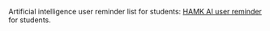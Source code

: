 Artificial intelligence user reminder list for students: <a href="https://digipedaohjeet.hamk.fi/ohje/artificial-intelligence-user-reminder-list-for-students/?lang=en" target="_blank">HAMK AI user reminder</a> for students.